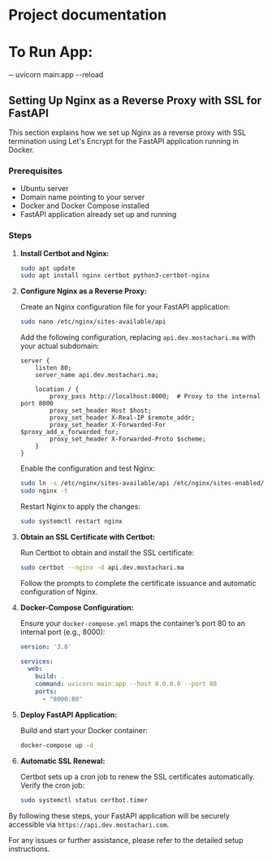 # Project documentation
# To Run App:
─ uvicorn main:app --reload


## Setting Up Nginx as a Reverse Proxy with SSL for FastAPI

This section explains how we set up Nginx as a reverse proxy with SSL termination using Let's Encrypt for the FastAPI application running in Docker.

### Prerequisites

- Ubuntu server
- Domain name pointing to your server
- Docker and Docker Compose installed
- FastAPI application already set up and running

### Steps

1. **Install Certbot and Nginx:**

   ```sh
   sudo apt update
   sudo apt install nginx certbot python3-certbot-nginx
   ```

2. **Configure Nginx as a Reverse Proxy:**

   Create an Nginx configuration file for your FastAPI application:

   ```sh
   sudo nano /etc/nginx/sites-available/api
   ```

   Add the following configuration, replacing `api.dev.mostachari.ma` with your actual subdomain:

   ```nginx
   server {
       listen 80;
       server_name api.dev.mostachari.ma;

       location / {
           proxy_pass http://localhost:8000;  # Proxy to the internal port 8000
           proxy_set_header Host $host;
           proxy_set_header X-Real-IP $remote_addr;
           proxy_set_header X-Forwarded-For $proxy_add_x_forwarded_for;
           proxy_set_header X-Forwarded-Proto $scheme;
       }
   }
   ```

   Enable the configuration and test Nginx:

   ```sh
   sudo ln -s /etc/nginx/sites-available/api /etc/nginx/sites-enabled/
   sudo nginx -t
   ```

   Restart Nginx to apply the changes:

   ```sh
   sudo systemctl restart nginx
   ```

3. **Obtain an SSL Certificate with Certbot:**

   Run Certbot to obtain and install the SSL certificate:

   ```sh
   sudo certbot --nginx -d api.dev.mostachari.ma
   ```

   Follow the prompts to complete the certificate issuance and automatic configuration of Nginx.

4. **Docker-Compose Configuration:**

   Ensure your `docker-compose.yml` maps the container’s port 80 to an internal port (e.g., 8000):

   ```yaml
   version: '3.8'

   services:
     web:
       build: .
       command: uvicorn main:app --host 0.0.0.0 --port 80
       ports:
         - "8000:80"
   ```

5. **Deploy FastAPI Application:**

   Build and start your Docker container:

   ```sh
   docker-compose up -d
   ```

6. **Automatic SSL Renewal:**

   Certbot sets up a cron job to renew the SSL certificates automatically. Verify the cron job:

   ```sh
   sudo systemctl status certbot.timer
   ```

By following these steps, your FastAPI application will be securely accessible via `https://api.dev.mostachari.com`.

For any issues or further assistance, please refer to the detailed setup instructions.
